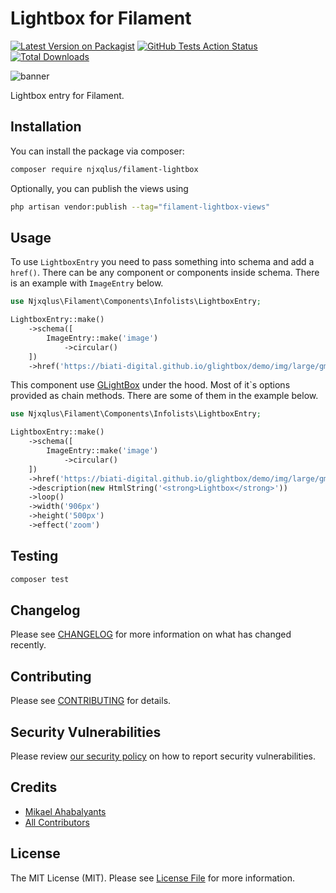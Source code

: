 # Lightbox for Filament

[![Latest Version on Packagist](https://img.shields.io/packagist/v/njxqlus/filament-lightbox.svg?style=flat-square)](https://packagist.org/packages/njxqlus/filament-lightbox)
[![GitHub Tests Action Status](https://img.shields.io/github/actions/workflow/status/njxqlus/filament-lightbox/run-tests.yml?branch=main&label=tests&style=flat-square)](https://github.com/njxqlus/filament-lightbox/actions?query=workflow%3Arun-tests+branch%3Amain)
[![Total Downloads](https://img.shields.io/packagist/dt/njxqlus/filament-lightbox.svg?style=flat-square)](https://packagist.org/packages/njxqlus/filament-lightbox)

<img alt="banner" class="filament-hidden" src="https://github.com/njxqlus/filament-lightbox/blob/main/.github/banner.jpg?raw=true">

Lightbox entry for Filament.

## Installation

You can install the package via composer:

```bash
composer require njxqlus/filament-lightbox
```

Optionally, you can publish the views using

```bash
php artisan vendor:publish --tag="filament-lightbox-views"
```

## Usage

To use `LightboxEntry` you need to pass something into schema and add a `href()`. There can be any component or components
inside schema. There is an example with `ImageEntry` below.

```php
use Njxqlus\Filament\Components\Infolists\LightboxEntry;

LightboxEntry::make()
    ->schema([
        ImageEntry::make('image')
            ->circular()
    ])
    ->href('https://biati-digital.github.io/glightbox/demo/img/large/gm2.jpg')
```

This component use [GLightBox](https://github.com/biati-digital/glightbox) under the hood. Most of it`s options provided as
chain methods. There are some of them in the example below.

```php
use Njxqlus\Filament\Components\Infolists\LightboxEntry;

LightboxEntry::make()
    ->schema([
        ImageEntry::make('image')
            ->circular()
    ])
    ->href('https://biati-digital.github.io/glightbox/demo/img/large/gm2.jpg')
    ->description(new HtmlString('<strong>Lightbox</strong>'))
    ->loop()
    ->width('906px')
    ->height('500px')
    ->effect('zoom')
```

## Testing

```bash
composer test
```

## Changelog

Please see [CHANGELOG](CHANGELOG.md) for more information on what has changed recently.

## Contributing

Please see [CONTRIBUTING](.github/CONTRIBUTING.md) for details.

## Security Vulnerabilities

Please review [our security policy](../../security/policy) on how to report security vulnerabilities.

## Credits

- [Mikael Ahabalyants](https://github.com/njxqlus)
- [All Contributors](../../contributors)

## License

The MIT License (MIT). Please see [License File](LICENSE.md) for more information.
